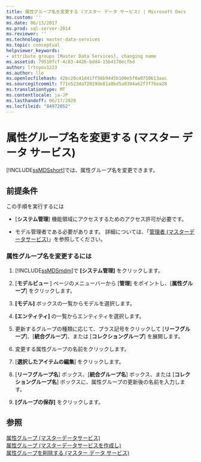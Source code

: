 ```yaml
---
title: 属性グループ名を変更する (マスター データ サービス) | Microsoft Docs
ms.custom: ''
ms.date: 06/13/2017
ms.prod: sql-server-2014
ms.reviewer: ''
ms.technology: master-data-services
ms.topic: conceptual
helpviewer_keywords:
- attribute groups [Master Data Services], changing name
ms.assetid: 79510fcf-4c83-4426-bdd4-15b4170ecfbd
author: lrtoyou1223
ms.author: lle
ms.openlocfilehash: 42bc20c41d41ff56b9445b100e5f0a0750613aac
ms.sourcegitcommit: f71e523da72019de81a8bd5a0394a62f7f76ea20
ms.translationtype: MT
ms.contentlocale: ja-JP
ms.lasthandoff: 06/17/2020
ms.locfileid: "84972052"
---
```

# <a name="change-an-attribute-group-name-master-data-services"></a>属性グループ名を変更する (マスター データ サービス)
  [!INCLUDE[ssMDSshort](../includes/ssmdsshort-md.md)]では、属性グループ名を変更できます。  
  
## <a name="prerequisites"></a>前提条件  
 この手順を実行するには  
  
-   [**システム管理**] 機能領域にアクセスするためのアクセス許可が必要です。  
  
-   モデル管理者である必要があります。 詳細については、「[管理者 &#40;マスターデータサービス&#41;](administrators-master-data-services.md)」を参照してください。  
  
### <a name="to-change-an-attribute-group-name"></a>属性グループ名を変更するには  
  
1.  [!INCLUDE[ssMDSmdm](../includes/ssmdsmdm-md.md)]で **[システム管理]** をクリックします。  
  
2.  [**モデルビュー** ] ページのメニューバーから [**管理**] をポイントし、[**属性グループ**] をクリックします。  
  
3.  **[モデル]** ボックスの一覧からモデルを選択します。  
  
4.  **[エンティティ]** の一覧からエンティティを選択します。  
  
5.  更新するグループの種類に応じて、プラス記号をクリックして [**リーフグループ**]、[**統合グループ**]、または [**コレクショングループ**] を展開します。  
  
6.  変更する属性グループの名前をクリックします。  
  
7.  [**選択したアイテムの編集**] をクリックします。  
  
8.  [**リーフグループ名**] ボックス、[**統合グループ名**] ボックス、または [**コレクショングループ名**] ボックスに、属性グループの更新後の名前を入力します。  
  
9. **[グループの保存]** をクリックします。  
  
## <a name="see-also"></a>参照  
 [属性グループ &#40;マスターデータサービス&#41;](../../2014/master-data-services/attribute-groups-master-data-services.md)   
 [属性グループ &#40;マスターデータサービスを作成し&#41;](../../2014/master-data-services/create-an-attribute-group-master-data-services.md)   
 [属性グループを削除する &#40;マスター データ サービス&#41;](../../2014/master-data-services/delete-an-attribute-group-master-data-services.md)  
  
  
